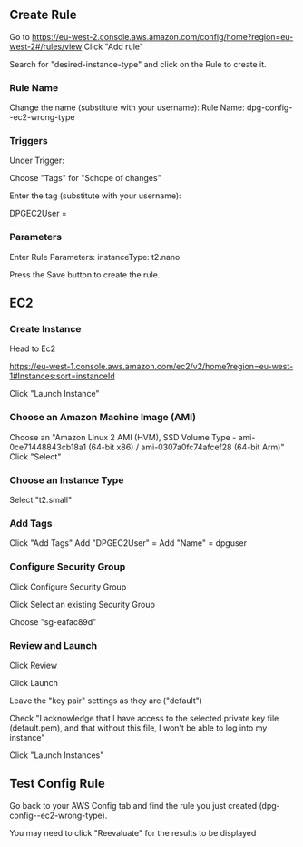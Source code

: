 

## Create Rule

Go to https://eu-west-2.console.aws.amazon.com/config/home?region=eu-west-2#/rules/view
Click "Add rule"

Search for "desired-instance-type" and click on the Rule to create it.

### Rule Name
Change the name (substitute <USER> with your username): 
Rule Name: dpg-config-<USER>-ec2-wrong-type

### Triggers
Under Trigger:

Choose "Tags" for "Schope of changes"

Enter the tag (substitute <USER> with your username): 

DPGEC2User = <USER>


### Parameters
Enter Rule Parameters: instanceType: t2.nano

Press the Save button to create the rule.

## EC2

### Create Instance
Head to Ec2 

https://eu-west-1.console.aws.amazon.com/ec2/v2/home?region=eu-west-1#Instances:sort=instanceId

Click "Launch Instance"

### Choose an Amazon Machine Image (AMI)

Choose an 
"Amazon Linux 2 AMI (HVM), SSD Volume Type - ami-0ce71448843cb18a1 (64-bit x86) / ami-0307a0fc74afcef28 (64-bit Arm)" Click "Select"

### Choose an Instance Type

Select "t2.small"

### Add Tags


Click "Add Tags"
Add "DPGEC2User" = <USER>
Add "Name" = dpguser<USER>

### Configure Security Group

Click Configure Security Group

Click Select an existing Security Group

Choose "sg-eafac89d"

### Review and Launch

Click Review

Click Launch

Leave the "key pair" settings as they are ("default")

Check "I acknowledge that I have access to the selected private key file (default.pem), and that without this file, I won't be able to log into my instance"

Click "Launch Instances"


## Test Config Rule

Go back to your AWS Config tab and find the rule you just created (dpg-config-<USER>-ec2-wrong-type). 

You may need to click "Reevaluate" for the results to be displayed
